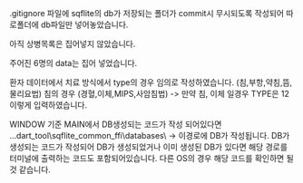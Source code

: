 .gitignore 파일에 sqflite의 db가 저장되는 폴더가 commit시 무시되도록 작성되어 따로폴더에 db파일만 넣어놓았습니다.

아직 상병목록은 집어넣지 않았습니다.

주어진 6명의 data는 집어 넣었습니다.

환자 데이터에서 치료 방식에서 type의 경우 임의로 작성하였습니다.
(침,부항,약침,뜸,물리요법)
침의 경우 (경혈,이체,MIPS,사암침법) -> 만약 침, 이체 일경우 TYPE은 12 이렇게 입력하였습니다.

WINDOW  기준 MAIN에서 DB생성되는 코드가 작성 되어있다면 
..\.dart_tool\sqflite_common_ffi\databases\  -> 이경로에 DB가 작성됩니다.
DB가 생성되는 코드가 작성되어 DB가 생성되었거나 이미 생성된 DB가 있다면 해당 경로를 터미널에 출력하는 코드도 포함되어있습니다.
다른 OS의 경우 해당 코드를 확인하면 될것 같습니다.
